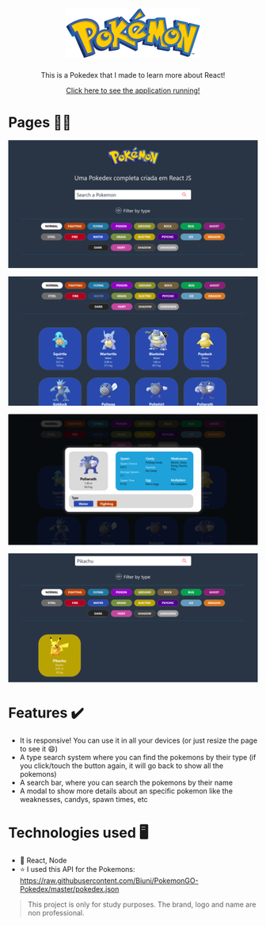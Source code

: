 <h1 align="center">
    <img width="270" height="100" alt="Pokemon" src="https://raw.githubusercontent.com/Gabsop/Pokedex/main/src/assets/logo.png" />
</h1>

<p align="center">This is a Pokedex that I made to learn more about React!<p>
<p align="center"><a href="https://pokedexgabsop.netlify.app/" target="_blank">Click here to see the application running!</a><p>

# Pages 👨‍💻

![image](https://github.com/Gabsop/Pokedex/blob/main/public/screenshots/img1.png)

![image](https://github.com/Gabsop/Pokedex/blob/main/public/screenshots/img2.png)

![image](https://github.com/Gabsop/Pokedex/blob/main/public/screenshots/img3.png)

![image](https://github.com/Gabsop/Pokedex/blob/main/public/screenshots/img4.png)
  
# Features ✔️
- It is responsive! You can use it in all your devices (or just resize the page to see it 😄)
- A type search system where you can find the pokemons by their type (if you click/touch the button again, it will go back to show all the pokemons)
- A search bar, where you can search the pokemons by their name
- A modal to show more details about an specific pokemon like the weaknesses, candys, spawn times, etc

# Technologies used 🖥
- :rocket: React, Node
- :star: I used this API for the Pokemons: https://raw.githubusercontent.com/Biuni/PokemonGO-Pokedex/master/pokedex.json

<blockquote alt="[ignore]">
  <p>
    This project is only for study purposes. The brand, logo and name are non professional.
  </p>
</blockquote>
